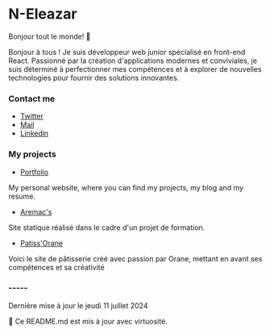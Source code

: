# N-Eleazar

Bonjour tout le monde! 👋

Bonjour à tous ! Je suis développeur web junior spécialisé en front-end React. Passionné par la création d'applications modernes et conviviales, 
je suis déterminé à perfectionner mes compétences et à explorer de nouvelles technologies pour fournir des solutions innovantes. 

### Contact me

* [Twitter](https://twitter.com/EleazarNabet_)
* [Mail](mailto:nabet.eleazar@gmail.com)
* [Linkedin](https://www.linkedin.com/in/eleazar-nabet)


### My projects

* [Portfolio](https://projet-port-folio.vercel.app/)

My personal website, where you can find my projects, my blog and my resume.

* [Aremac's](https://myfirsteval.vercel.app/)

Site statique réalisé dans le cadre d'un projet de formation.

* [Patiss'Orane](https://patisserie-orane.vercel.app/)

Voici le site de pâtisserie créé avec passion par Orane, mettant en avant ses compétences et sa créativité


### -----


Dernière mise à jour le jeudi 11 juillet 2024

🤖 Ce README.md est mis à jour avec virtuosité.
